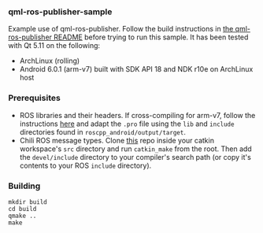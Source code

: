 ### qml-ros-publisher-sample

Example use of qml-ros-publisher. Follow the build
instructions in [the qml-ros-publisher README](../../README.md) before trying to run this sample. It has been tested with
Qt 5.11 on the following:
  - ArchLinux (rolling)
  - Android 6.0.1 (arm-v7) built with SDK API 18 and NDK r10e on ArchLinux host


### Prerequisites
 - ROS libraries and their headers. If cross-compiling for arm-v7, follow the instructions [here](http://wiki.ros.org/android_ndk/Tutorials/BuildingNativeROSPackages) and adapt the `.pro` file using the `lib` and `include` directories found in `roscpp_android/output/target`.
 - Chili ROS message types. Clone [this](https://github.com/chili-epfl/ros-chili-msgs) repo inside your catkin workspace's `src` directory and run `catkin_make` from the root. Then add the `devel/include` directory to your compiler's search path (or copy it's contents to your ROS `include` directory).

### Building
```
mkdir build
cd build
qmake ..
make
```
